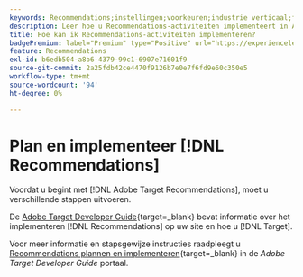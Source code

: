 ```yaml
---
keywords: Recommendations;instellingen;voorkeuren;industrie verticaal;filter incompatibele criteria;standaard hostgroep;thumb basis url;aanbevelingen api token
description: Leer hoe u Recommendations-activiteiten implementeert in Adobe Target.
title: Hoe kan ik Recommendations-activiteiten implementeren?
badgePremium: label="Premium" type="Positive" url="https://experienceleague.adobe.com/docs/target/using/introduction/intro.html?lang=en#premium newtab=true" tooltip="See what's included in Target Premium."
feature: Recommendations
exl-id: b6edb504-a8b6-4379-99c1-6907e71601f9
source-git-commit: 2a25fdb42ce4470f9126b7e0e7f6fd9e60c350e5
workflow-type: tm+mt
source-wordcount: '94'
ht-degree: 0%

---
```


# Plan en implementeer [!DNL Recommendations]

Voordat u begint met [!DNL Adobe Target Recommendations], moet u verschillende stappen uitvoeren.

De [Adobe Target Developer Guide](https://experienceleague.corp.adobe.com/docs/target-dev/developer/overview.html){target=_blank} bevat informatie over het implementeren [!DNL Recommendations] op uw site en hoe u [!DNL Target].

Voor meer informatie en stapsgewijze instructies raadpleegt u [Recommendations plannen en implementeren](https://experienceleague.corp.adobe.com/docs/target-dev/developer/recommendations.html){target=_blank} in de *Adobe Target Developer Guide* portaal.
